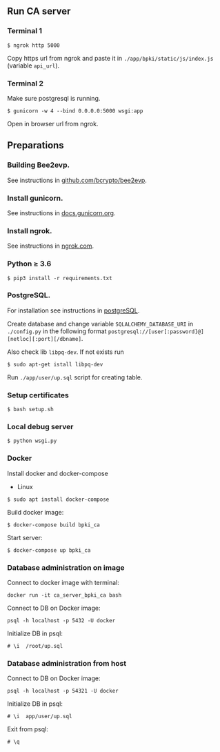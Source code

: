 Run CA server
-------------

### Terminal 1
```
$ ngrok http 5000
```
Copy https url from ngrok and paste it in `./app/bpki/static/js/index.js` (variable `api_url`).

### Terminal 2

Make sure postgresql is running.
```
$ gunicorn -w 4 --bind 0.0.0.0:5000 wsgi:app
```

Open in browser url from ngrok.

Preparations
------------

### Building Bee2evp. 
See instructions in [github.com/bcrypto/bee2evp](https://github.com/bcrypto/bee2evp).

### Install gunicorn. 
See instructions in [docs.gunicorn.org](https://docs.gunicorn.org/en/stable/install.html).

### Install ngrok. 
See instructions in [ngrok.com](https://ngrok.com).

### Python $\ge$ 3.6
```
$ pip3 install -r requirements.txt
```

### PostgreSQL.

For installation see instructions in [postgreSQL](https://www.postgresql.org/download/).

Create database and change variable `SQLALCHEMY_DATABASE_URI` in `./config.py` in the following format `postgresql://[user[:password]@][netloc][:port][/dbname]`.

Also check lib `libpq-dev`. If not exists run
```
$ sudo apt-get istall libpq-dev
```

Run `./app/user/up.sql` script for creating table.

### Setup certificates
```
$ bash setup.sh
```

### Local debug server
```commandline
$ python wsgi.py
```

### Docker
Install docker and docker-compose
- Linux
```commandline
$ sudo apt install docker-compose
```
Build docker image:
```
$ docker-compose build bpki_ca
```
Start server:
```
$ docker-compose up bpki_ca
```

### Database administration on image
Connect to docker image with terminal:
```commandline
docker run -it ca_server_bpki_ca bash
```
Connect to DB on Docker image:
```commandline
psql -h localhost -p 5432 -U docker
```
Initialize DB in psql:
```commandline
# \i  /root/up.sql
```

### Database administration from host
Connect to DB on Docker image:
```commandline
psql -h localhost -p 54321 -U docker
```
Initialize DB in psql:
```commandline
# \i  app/user/up.sql
```
Exit from psql:
```commandline
# \q
```
